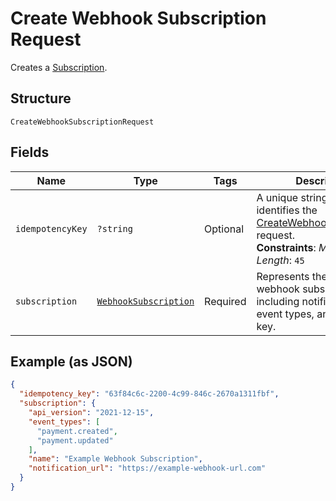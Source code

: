 
# Create Webhook Subscription Request

Creates a [Subscription](../../doc/models/webhook-subscription.md).

## Structure

`CreateWebhookSubscriptionRequest`

## Fields

| Name | Type | Tags | Description | Getter | Setter |
|  --- | --- | --- | --- | --- | --- |
| `idempotencyKey` | `?string` | Optional | A unique string that identifies the [CreateWebhookSubscription](../../doc/apis/webhook-subscriptions.md#create-webhook-subscription) request.<br>**Constraints**: *Maximum Length*: `45` | getIdempotencyKey(): ?string | setIdempotencyKey(?string idempotencyKey): void |
| `subscription` | [`WebhookSubscription`](../../doc/models/webhook-subscription.md) | Required | Represents the details of a webhook subscription, including notification URL,<br>event types, and signature key. | getSubscription(): WebhookSubscription | setSubscription(WebhookSubscription subscription): void |

## Example (as JSON)

```json
{
  "idempotency_key": "63f84c6c-2200-4c99-846c-2670a1311fbf",
  "subscription": {
    "api_version": "2021-12-15",
    "event_types": [
      "payment.created",
      "payment.updated"
    ],
    "name": "Example Webhook Subscription",
    "notification_url": "https://example-webhook-url.com"
  }
}
```

